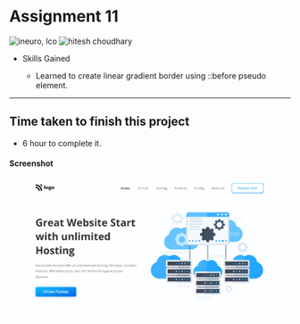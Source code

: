 # Assignment 11

![ineuro, lco](https://img.shields.io/badge/iNeuron-LCO-green)
![hitesh choudhary](https://img.shields.io/badge/Hitesh--Choudhary-Full--stack--JS--bootcamp-red)

- Skills Gained

  - Learned to create linear gradient border using ::before pseudo element.

---

## Time taken to finish this project

- 6 hour to complete it.

#### Screenshot

![SCREENSHOT](./screenshot/screenshot.PNG)
